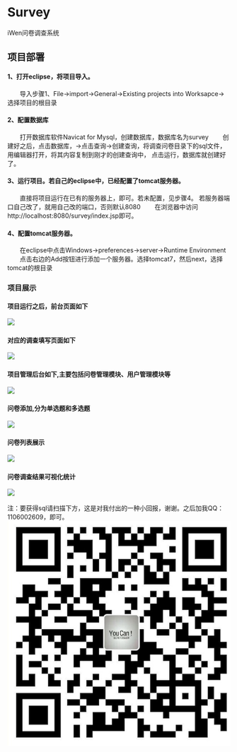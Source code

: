 # Survey
iWen问卷调查系统  

项目部署
------------------------------------  
#### 1、打开eclipse，将项目导入。  

　　导入步骤1、File->import->General->Existing projects into Worksapce->选择项目的根目录  

#### 2、配置数据库  

　　打开数据库软件Navicat for Mysql，创建数据库，数据库名为survey
　　创建好之后，点击数据库，->点击查询->创建查询，将调查问卷目录下的sql文件，用编辑器打开，将其内容复制到刚才的创建查询中，
点击运行，数据库就创建好了。  

#### 3、运行项目。若自己的eclipse中，已经配置了tomcat服务器。  

　　直接将项目运行在已有的服务器上，即可。若未配置，见步骤4。
若服务器端口自己改了，就用自己改的端口，否则默认8080
　　在浏览器中访问http://localhost:8080/survey/index.jsp即可。  

#### 4、配置tomcat服务器。  

　　在eclipse中点击Windows->preferences->server->Runtime Environment
　　点击右边的Add按钮进行添加一个服务器。选择tomcat7，然后next，选择tomcat的根目录

### 项目展示 
#### 项目运行之后，前台页面如下  
![](images/frontweb.jpg)
#### 对应的调查填写页面如下
![](images/survey.jpg)

#### 项目管理后台如下,主要包括问卷管理模块、用户管理模块等
![](images/backendweb.jpg)
#### 问卷添加,分为单选题和多选题
![](images/itemedit.jpg)
#### 问卷列表展示
![](images/surveylist.jpg)
#### 问卷调查结果可视化统计
![](images/itemcount.jpg)

注：要获得sql请扫描下方，这是对我付出的一种小回报，谢谢。之后加我QQ：1106002609，即可。  
![](images/1.png)
